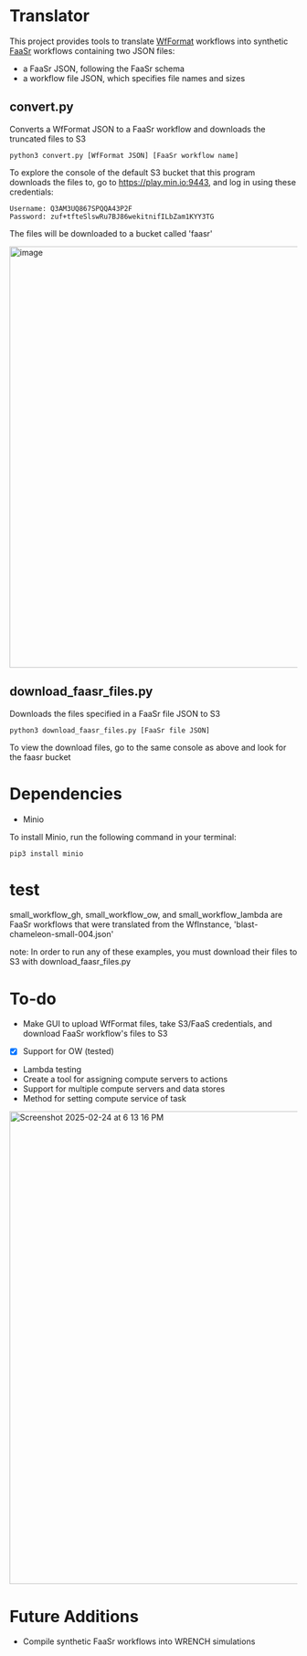 # Translator
This project provides tools to translate [WfFormat](https://wfcommons.org/) workflows into synthetic [FaaSr](https://faasr.io/) workflows containing two JSON files: 
* a FaaSr JSON, following the FaaSr schema
* a workflow file JSON, which specifies file names and sizes

## convert.py
Converts a WfFormat JSON to a FaaSr workflow and downloads the truncated files to S3

<pre><code>python3 convert.py [WfFormat JSON] [FaaSr workflow name]</code></pre>

To explore the console of the default S3 bucket that this program downloads the files to, go to https://play.min.io:9443, and log in using these credentials:
<pre><code>Username: Q3AM3UQ867SPQQA43P2F
Password: zuf+tfteSlswRu7BJ86wekitnifILbZam1KYY3TG</code></pre>

The files will be downloaded to a bucket called 'faasr'

<img width="738" alt="image" src="https://github.com/user-attachments/assets/98b690aa-55b8-40b5-83b4-3206f086db83" />

## download_faasr_files.py
Downloads the files specified in a FaaSr file JSON to S3

<pre><code>python3 download_faasr_files.py [FaaSr file JSON]</code></pre>

To view the download files, go to the same console as above and look for the faasr bucket


# Dependencies
* Minio

To install Minio, run the following command in your terminal:
<pre><code>pip3 install minio</code></pre>

# test
small_workflow_gh, small_workflow_ow, and small_workflow_lambda are FaaSr workflows that were translated from the WfInstance, 'blast-chameleon-small-004.json'

note: In order to run any of these examples, you must download their files to S3 with download_faasr_files.py

# To-do
- Make GUI to upload WfFormat files, take S3/FaaS credentials, and download FaaSr workflow's files to S3
- [x] Support for OW (tested)
- Lambda testing
- Create a tool for assigning compute servers to actions
- Support for multiple compute servers and data stores
- Method for setting compute service of task

<img width="828" alt="Screenshot 2025-02-24 at 6 13 16 PM" src="https://github.com/user-attachments/assets/3a758176-2479-4456-a547-d73632c9dcf3" />

# Future Additions
* Compile synthetic FaaSr workflows into WRENCH simulations



